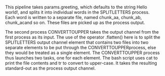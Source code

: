 This pipeline takes params.greeting, which defaults to the string Hello world!, and splits it into individual words in the SPLITLETTERS process. 
Each word is written to a separate file, named chunk_aa, chunk_ab, chunk_acand so on. These files are picked up as the process output.

The second process CONVERTTOUPPER takes the output channel from the first process as its input. The use of the operator .flatten() here is to
split the SPLITLETTERS output channel element that contains two files into two separate elements to be put through the CONVERTTOUPPERprocess,
else they would be treated as a single element. The CONVERTTOUPPER process thus launches two tasks, one for each element. 
The bash script uses cat to print the file contents and tr to convert to upper-case. It takes the resulting standard-out as the process output channel.
